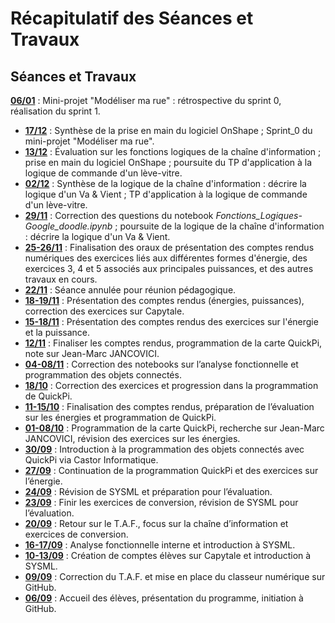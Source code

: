 # Récapitulatif des Séances et Travaux

## Séances et Travaux 


**[06/01](https://ericecmorlaix.github.io/1SI_2024-2025/Modeliser_ma_rue/)** : Mini-projet "Modéliser ma rue" : rétrospective du sprint 0, réalisation du sprint 1.
- **[17/12](https://ericecmorlaix.github.io/adn-Tutoriel_lab_si/3D/Onshape/)** : Synthèse de la prise en main du logiciel OnShape ; Sprint_0 du mini-projet "Modéliser ma rue".
- **[13/12](https://capytale2.ac-paris.fr/web/code/bc8a-4825490)** : Évaluation sur les fonctions logiques de la chaîne d'information ; prise en main du logiciel OnShape ; poursuite du TP d'application à la logique de commande d'un lève-vitre.
- **[02/12](https://capytale2.ac-paris.fr/web/code/a668-4632567)** : Synthèse de la logique de la chaîne d'information : décrire la logique d'un Va & Vient ; TP d'application à la logique de commande d'un lève-vitre.
- **[29/11](https://capytale2.ac-paris.fr/web/code/0e33-4601596)** : Correction des questions du notebook *Fonctions_Logiques-Google_doodle.ipynb* ; poursuite de la logique de la chaîne d'information : décrire la logique d'un Va & Vient.
- **[25-26/11](https://github.com/Sboubapt345/Travail-de-groupe_energies_Baptiste-LE-BRUN_Juline-LE-BERRE_Remy-VITTENET)** : Finalisation des oraux de présentation des comptes rendus numériques des exercices liés aux différentes formes d'énergie, des exercices 3, 4 et 5 associés aux principales puissances, et des autres travaux en cours.
- **[22/11]()** : Séance annulée pour réunion pédagogique.
- **[18-19/11](https://ericecmorlaix.github.io/1SI_2024-2025/CP/Les%20diff%C3%A9rentes%20formes%20d%27%C3%A9nergie%20-%20exercices%20-%20Sujet.pdf)** : Présentation des comptes rendus (énergies, puissances), correction des exercices sur Capytale.
- **[15-18/11](https://ericecmorlaix.github.io/1SI_2024-2025/CP/Les%20diff%C3%A9rentes%20formes%20d%27%C3%A9nergie%20-%20exercices%20-%20Sujet.pdf)** : Présentation des comptes rendus des exercices sur l'énergie et la puissance.
- **[12/11](https://fr.wikipedia.org/wiki/Jean-Marc_Jancovici)** : Finaliser les comptes rendus, programmation de la carte QuickPi, note sur Jean-Marc JANCOVICI.
- **[04-08/11](https://capytale2.ac-paris.fr/web/code/57ee-3860826)** : Correction des notebooks sur l’analyse fonctionnelle et programmation des objets connectés.
- **[18/10](https://ericecmorlaix.github.io/1SI_2024-2025/CP/Les_principales_puissances-Exercices.pdf)** : Correction des exercices et progression dans la programmation de QuickPi.
- **[11-15/10](https://nbviewer.org/urls/ericecmorlaix.github.io/adn-Tutoriel_lab_si/IOT/QuickPi/Quick_Pi-Objets_connectes-Parcours_1.ipynb)** : Finalisation des comptes rendus, préparation de l’évaluation sur les énergies et programmation de QuickPi.
- **[01-08/10](https://ericecmorlaix.github.io/1SI_2024-2025/CP/Les%20diff%C3%A9rentes%20formes%20d%27%C3%A9nergie%20-%20exercices%20-%20Sujet.pdf)** : Programmation de la carte QuickPi, recherche sur Jean-Marc JANCOVICI, révision des exercices sur les énergies.
- **[30/09](https://concours.castor-informatique.fr/)** : Introduction à la programmation des objets connectés avec QuickPi via Castor Informatique.
- **[27/09](https://nbviewer.org/urls/ericecmorlaix.github.io/adn-Tutoriel_lab_si/IOT/QuickPi/Quick_Pi-Objets_connectes-Parcours_1.ipynb)** : Continuation de la programmation QuickPi et des exercices sur l’énergie.
- **[24/09](https://amazon.quick-pi.org/)** : Révision de SYSML et préparation pour l’évaluation.
- **[23/09](https://sites.google.com/view/newecligne/sysml)** : Finir les exercices de conversion, révision de SYSML pour l’évaluation.
- **[20/09](https://nbviewer.org/urls/ericecmorlaix.github.io/1SI_2024-2025/CI/ChaineInformation-Numeration.ipynb)** : Retour sur le T.A.F., focus sur la chaîne d’information et exercices de conversion.
- **[16-17/09](https://nbviewer.org/github/ericECmorlaix/1SI_2024-2025/blob/main/docs/AF/OutilsAnalyseFonctionnelleInterne.ipynb)** : Analyse fonctionnelle interne et introduction à SYSML.
- **[10-13/09](https://capytale2.ac-paris.fr/web/c-auth/login)** : Création de comptes élèves sur Capytale et introduction à SYSML.
- **[09/09](https://ericecmorlaix.github.io/adn-Tutoriel_lab_si/IDE/GitHub/)** : Correction du T.A.F. et mise en place du classeur numérique sur GitHub.
- **[06/09](https://ericecmorlaix.github.io/si/)** : Accueil des élèves, présentation du programme, initiation à GitHub.
